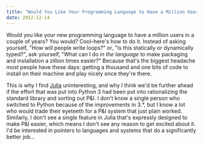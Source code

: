 ```yaml
---
title: "Would You Like Your Programming Language to Have a Million Users?"
date: 2012-12-14
---
```

<p>Would you like your new programming language to have a million users in a couple of years? You would? Cool–here's how to do it. Instead of asking yourself, "How will people write loops?" or, "Is this statically or dynamically typed?", ask yourself, "What can I do <em>in the language</em> to make packaging and installation a zillion times easier?" Because that's the biggest headache most people have these days: getting a thousand and one bits of code to install on their machine and play nicely once they're there.</p>
<p>This is why I find <a href="http://julialang.org/">Julia</a> uninteresting, and why I think we'd be further ahead if the effort that was put into Python 3 had been put into rationalizing the standard library and sorting out P&amp;I. I don't know a single person who switched to Python because of the improvements in 3.*, but I know a lot who would trade their eyeteeth for a P&amp;I system that just plain worked. Similarly, I don't see a single feature in Julia that's expressly designed to make P&amp;I easier, which means I don't see any reason to get excited about it. I'd be interested in pointers to languages and systems that do a significantly better job…</p>
